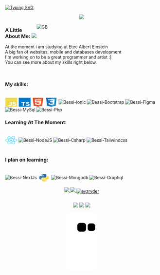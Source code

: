 [![Typing SVG](https://readme-typing-svg.demolab.com?font=jokerman&size=32&pause=1000&color=F60E56&background=FF960000&width=360&height=55&lines=Sup%2C+I'm+Gabriel+Bessi)](https://git.io/typing-svg)
 <p align="center">
<img src="https://user-images.githubusercontent.com/73097560/115834477-dbab4500-a447-11eb-908a-139a6edaec5c.gif">
</p> 
 <img src="https://user-images.githubusercontent.com/85580011/181919914-fc5116a7-f510-40f6-9ffa-0ee671ea9ab7.png" min-width="400px" max-width="400px" width="400px" align="right" alt="GB"/>
 
<div align="left">
 <h3> A Little About Me: 
<img src="https://media.giphy.com/media/hvRJCLFzcasrR4ia7z/giphy.gif" width="45"/> 
 </h3>
<p>
 At the moment i am studying at Etec Albert Einstein <br>
A big fan of websites, mobile and databases development <br>
I'm working on to be a great programmer and artist :] <br>
You can see more about my skills right below. <br>
</p>
</div>
<br/>

<p  align="center">
</p> 
<h3>My skills:</h3>
 <div style="display: inline_block" ><br>
  <img align="center" alt="Bessi-Js" height="30" width="40" src="https://raw.githubusercontent.com/devicons/devicon/master/icons/javascript/javascript-plain.svg">
   <img align="center" alt="Bessi-Ts" height="30" width="40" src="https://raw.githubusercontent.com/devicons/devicon/master/icons/typescript/typescript-plain.svg">
  <img align="center" alt="Bessi-HTML" height="30" width="40" src="https://raw.githubusercontent.com/devicons/devicon/master/icons/html5/html5-original.svg">
  <img align="center" alt="Bessi-CSS" height="30" width="40" src="https://raw.githubusercontent.com/devicons/devicon/master/icons/css3/css3-original.svg">
  <img align="center" alt="Bessi-Ionic" height="30" width="40" src="https://cdn.jsdelivr.net/gh/devicons/devicon/icons/ionic/ionic-original.svg" />
  <img align="center" alt="Bessi-Bootstrap" height="30" width="40" src="https://cdn.jsdelivr.net/gh/devicons/devicon/icons/bootstrap/bootstrap-plain.svg" />
  <img align="center" alt="Bessi-Figma" height="30" width="40" src="https://cdn.jsdelivr.net/gh/devicons/devicon/icons/figma/figma-original.svg" />
  <img align="center" alt="Bessi-MySql" height="30" width="40" src="https://cdn.jsdelivr.net/gh/devicons/devicon/icons/mysql/mysql-original-wordmark.svg" />
  <img align="center" alt="Bessi-Php" height="30" width="40" src="https://cdn.jsdelivr.net/gh/devicons/devicon/icons/php/php-original.svg" />
 
 
</div>

<h3>Learning At The Moment:</h3>
 <div style="display: inline_block"><br>
  <img align="center" alt="Bessi-React" height="30" width="40" src="https://raw.githubusercontent.com/devicons/devicon/master/icons/react/react-original.svg">
 <img align="center" alt="Bessi-NodeJS" height="30" width="40" src="https://cdn.jsdelivr.net/gh/devicons/devicon/icons/nodejs/nodejs-original.svg" />
  <img align="center" alt="Bessi-Csharp" height="30" width="40" src="https://cdn.jsdelivr.net/gh/devicons/devicon/icons/csharp/csharp-plain.svg" />
 <img align="center" alt="Bessi-Tailwindcss" height="30" width="40" src="https://cdn.jsdelivr.net/gh/devicons/devicon/icons/tailwindcss/tailwindcss-plain.svg" />
 
</div>
<br>

<h3>I plan on learning:</h3>
 <div style="display: inline_block"><br>
 <img align="center" alt="Bessi-NextJs" height="30" width="40"  src="https://cdn.jsdelivr.net/gh/devicons/devicon/icons/nextjs/nextjs-line.svg" />
 <img align="center" alt="Bessi-Python" height="30" width="40" src="https://raw.githubusercontent.com/devicons/devicon/master/icons/python/python-original.svg">
 <img align="center" alt="Bessi-Mongodb" height="30" width="40" src="https://cdn.jsdelivr.net/gh/devicons/devicon/icons/mongodb/mongodb-plain-wordmark.svg" />
 <img align="center" alt="Bessi-Graphql" height="30" width="40" src="https://cdn.jsdelivr.net/gh/devicons/devicon/icons/graphql/graphql-plain.svg" />
</div>
<br>

<div align="center">
  <a href="https://github.com/EyzRyder">
 <img height="180em" src="https://github-readme-stats.vercel.app/api?username=EyzRyder&show_icons=true&theme=radical&include_all_commits=true&count_private=true"/>
  <img height="180em" src="https://github-readme-stats.vercel.app/api/top-langs/?username=EyzRyder&layout=compact&langs_count=7&theme=radical"/>
  <img align="center" src="https://github-readme-streak-stats.herokuapp.com/?user=eyzryder&theme=radical" alt="eyzryder" />
</div>
 
 ##
 
  <div align="center"> 
  <a href="https://www.instagram.com/eyz_ryder/" target="_blank"><img src="https://img.shields.io/badge/-Instagram-%23E4405F?style=for-the-badge&logo=instagram&logoColor=white" target="_blank"></a>
  <a href = "mailto:gabriel.bessi.gb@gmail.com"><img src="https://img.shields.io/badge/-Gmail-%23333?style=for-the-badge&logo=gmail&logoColor=white" target="_blank"></a>
  <a href="https://www.linkedin.com/in/gabriel-bessi-5b0160230/" target="_blank"><img src="https://img.shields.io/badge/-LinkedIn-%230077B5?style=for-the-badge&logo=linkedin&logoColor=white" target="_blank"></a> 
   
  ![Snake animation](https://github.com/EyzRyder/EyzRyder/blob/output/github-contribution-grid-snake.svg) 
   
</div>
